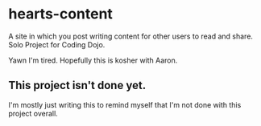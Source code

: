 # hearts-content
A site in which you post writing content for other users to read and share. Solo Project for Coding Dojo.

Yawn I'm tired. Hopefully this is kosher with Aaron.

## This project isn't done yet.

I'm mostly just writing this to remind myself that I'm not done with this project overall.